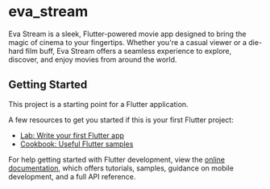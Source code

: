 # eva_stream

Eva Stream is a sleek, Flutter-powered movie app designed to bring the magic of cinema to your fingertips. Whether you're a casual viewer or a die-hard film buff, Eva Stream offers a seamless experience to explore, discover, and enjoy movies from around the world.

## Getting Started

This project is a starting point for a Flutter application.

A few resources to get you started if this is your first Flutter project:

- [Lab: Write your first Flutter app](https://docs.flutter.dev/get-started/codelab)
- [Cookbook: Useful Flutter samples](https://docs.flutter.dev/cookbook)

For help getting started with Flutter development, view the
[online documentation](https://docs.flutter.dev/), which offers tutorials,
samples, guidance on mobile development, and a full API reference.
